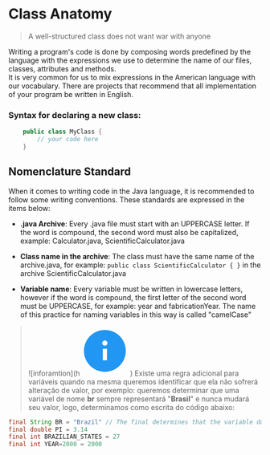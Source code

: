 # Class Anatomy

>A well-structured class does not want war with anyone


Writing a program's code is done by composing words predefined by the language with the expressions we use to determine the name of our files, classes, attributes and methods.
<br>
It is very common for us to mix expressions in the American language with our vocabulary. There are projects that recommend that all implementation of your program be written in English.

### Syntax for declaring a new class:

```java
    public class MyClass {
        // your code here
    }
```

## Nomenclature Standard

When it comes to writing code in the Java language, it is recommended to follow some writing conventions. These standards are expressed in the items below:

* **.java Archive**: Every .java file must start with an UPPERCASE letter. If the word is compound, the second word must also be capitalized, example: Calculator.java, ScientificCalculator.java

* **Class name in the archive**: The class must have the same name of the archive.java, for example: `public class ScientificCalculator { }` in the archive ScientificCalculator.java

* **Variable name**: Every variable must be written in lowercase letters, however if the word is compound, the first letter of the second word must be UPPERCASE, for example: year and fabricationYear. The name of this practice for naming variables in this way is called "camelCase"

> ![inforamtion](h<svg xmlns="http://www.w3.org/2000/svg" x="0px" y="0px" width="100" height="100" viewBox="0 0 48 48">
<path fill="#2196f3" d="M44,24c0,11.045-8.955,20-20,20S4,35.045,4,24S12.955,4,24,4S44,12.955,44,24z"></path><path fill="#fff" d="M22 22h4v11h-4V22zM26.5 16.5c0 1.379-1.121 2.5-2.5 2.5s-2.5-1.121-2.5-2.5S22.621 14 24 14 26.5 15.121 26.5 16.5z"></path>
</svg>) Existe uma regra adicional para variáveis quando na mesma queremos identificar que ela não sofrerá alteração de valor, por exemplo: queremos determinar que uma variável de nome **br** sempre representará "**Brasil**" e nunca mudará seu valor, logo, determinamos como escrita do código abaixo:

```Java
final String BR = "Brazil" // The final determines that the variable doesn't change
final double PI = 3.14
final int BRAZILIAN_STATES = 27
final int YEAR=2000 = 2000